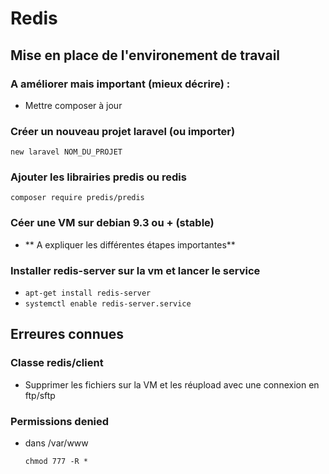 # Redis

## Mise en place de l'environement de travail

### A améliorer mais important  (mieux décrire) : 

- Mettre composer à jour

### Créer un nouveau projet laravel (ou importer)

``new laravel NOM_DU_PROJET`` 

### Ajouter les librairies predis ou redis

``composer require predis/predis``

### Céer une VM sur debian 9.3 ou + (stable)

- ** A expliquer les différentes étapes importantes**

### Installer redis-server sur la vm et lancer le service

- `apt-get install redis-server`
- `systemctl enable redis-server.service`

## Erreures connues 

### Classe redis/client

- Supprimer les fichiers sur la VM et les réupload avec une connexion en ftp/sftp

### Permissions denied

- dans /var/www

  `chmod 777 -R *`

